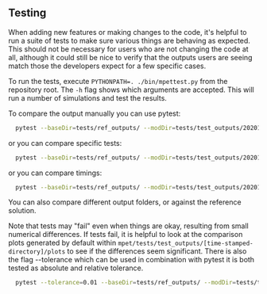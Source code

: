 ## Testing

When adding new features or making changes to the code, it's helpful to run a suite of tests to make sure various things are behaving as expected. This should not be necessary for users who are not changing the code at all, although it could still be nice to verify that the outputs users are seeing match those the developers expect for a few specific cases.

To run the tests, execute `PYTHONPATH=. ./bin/mpettest.py` from the repository root. The `-h` flag shows which arguments are accepted.  This will run a number of
simulations and test the results.

To compare the output manually you can use pytest:
```bash
  pytest --baseDir=tests/ref_outputs/ --modDir=tests/test_outputs/20201208_154137/ tests/compare_tests.py
```
or you can compare specific tests:
```bash
  pytest --baseDir=tests/ref_outputs/ --modDir=tests/test_outputs/20201208_154137/ tests/compare_tests.py --tests test001 test002 --skip-analytic
```
or you can compare timings:
```bash
  pytest --baseDir=tests/ref_outputs/ --modDir=tests/test_outputs/20201208_154137/ tests/compare_timings.py --tests test001 test002 --skip-analytic
```

You can also compare different output folders, or against the reference solution.

Note that tests may "fail" even when things are okay, resulting from small numerical differences. If tests fail, it is helpful to look at the comparison plots generated by default within `mpet/tests/test_outputs/[time-stamped-directory]/plots` to see if the differences seem significant.
There is also the flag --tolerance which can be used in combination with pytest
it is both tested as absolute and relative tolerance.

```bash
  pytest --tolerance=0.01 --baseDir=tests/ref_outputs/ --modDir=tests/test_outputs/20201208_154137/ tests/compare_tests.py
```
